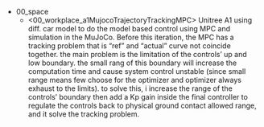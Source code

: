 - 00_space
    - <00_workplace_a1MujocoTrajectoryTrackingMPC> Unitree A1 using diff. car model to do the model based control using MPC and simulation in the MuJoCo. Before this iteration, the MPC has a tracking problem that is “ref” and “actual” curve not coincide together. the main problem is the limitation of the controls’ up and low boundary. the small rang of this boundary will increase the computation time and cause system control unstable (since small range means few choose for the optimizer and optimizer always exhaust to the limits). to solve this, i increase the range of the controls’ boundary then add a Kp gain inside the final controller to regulate the controls back to physical ground contact allowed range, and it solve the tracking problem.
